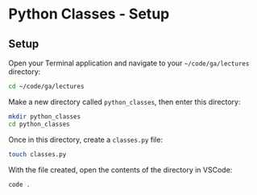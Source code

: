 # Python Classes - Setup

## Setup
Open your Terminal application and navigate to your `~/code/ga/lectures` directory:

```bash
cd ~/code/ga/lectures
```

Make a new directory called `python_classes`, then enter this directory:

```bash
mkdir python_classes
cd python_classes
```

Once in this directory, create a `classes.py` file:

```bash
touch classes.py
```

With the file created, open the contents of the directory in VSCode:

```bash
code .
```